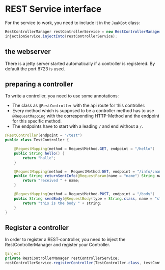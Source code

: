 # REST Service interface
For the service to work, you need to include it in the ``JeakBot`` class:


```java
RestControllerManager restControllerService = new RestControllerManager(new HashMap<>());
injectionService.injectInto(restControllerService);

```

## the webserver
There is a jetty server started automatically if a controller is registered. By default the port 8723 is used.

## preparing a controller
To write a controller, you need to use some annotations:
* The class as `@RestController` with the api route for this controller.
* Every method which is supposed to be a controller method has to use `@RequestMapping` with the 
corresponding HTTP-Method and the endpoint for this specific method.
* The endpoints have to start with a leading `/` and end without a `/`.

```java
@RestController(endpoint = "/test")
public class TestController {

    @RequestMapping(method = RequestMethod.GET, endpoint = "/hello")
    public String hello() {
        return "hallo";
    }

    @RequestMapping(method =  RequestMethod.GET, endpoint = "/info/:name")
    public String returnSentInfo(@RequestParam(name = "name") String name) {
        return "received " + name;
    }

    @RequestMapping(method = RequestMethod.POST, endpoint = "/body")
    public String sendBody(@RequestBody(type = String.class, name = "string") String string) {
        return "this is the body " + string;
    }
}
```

## Register a controller
In order to register a REST-controller, you need to inject the RestControllerManager
and register your Controller.
```java
@inject
private RestControllerManager restControllerService;
restControllerService.registerController(TestController.class, testController);
```
